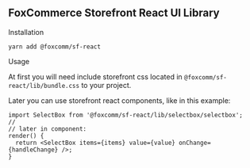 ## FoxCommerce Storefront React UI Library

Installation

```
yarn add @foxcomm/sf-react
```

Usage

At first you will need include storefront css located in 
`@foxcomm/sf-react/lib/bundle.css` to your project.

Later you can use storefront react components, like in this example:

```
import SelectBox from '@foxcomm/sf-react/lib/selectbox/selectbox';
//
// later in component:
render() {
  return <SelectBox items={items} value={value} onChange={handleChange} />;
}

```

